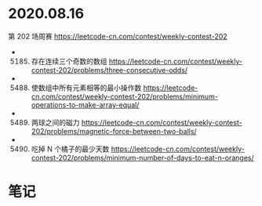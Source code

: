 
# 2020.08.16

第 202 场周赛 https://leetcode-cn.com/contest/weekly-contest-202
- 5185. 存在连续三个奇数的数组 https://leetcode-cn.com/contest/weekly-contest-202/problems/three-consecutive-odds/
- 5488. 使数组中所有元素相等的最小操作数 https://leetcode-cn.com/contest/weekly-contest-202/problems/minimum-operations-to-make-array-equal/
- 5489. 两球之间的磁力 https://leetcode-cn.com/contest/weekly-contest-202/problems/magnetic-force-between-two-balls/
- 5490. 吃掉 N 个橘子的最少天数 https://leetcode-cn.com/contest/weekly-contest-202/problems/minimum-number-of-days-to-eat-n-oranges/

# 笔记
